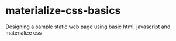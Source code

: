 # materialize-css-basics
Designing a sample static web page using basic html, javascript and materialize css
